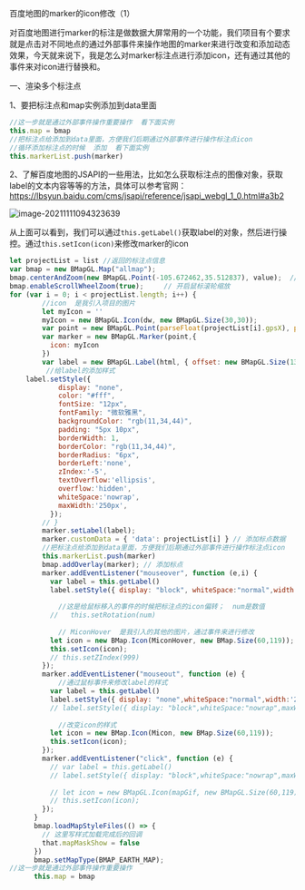 百度地图的marker的icon修改（1）

对百度地图进行marker的标注是做数据大屏常用的一个功能，我们项目有个要求就是点击对不同地点的通过外部事件来操作地图的marker来进行改变和添加动态效果，今天就来说下，我是怎么对marker标注点进行添加icon，还有通过其他的事件来对icon进行替换和。

一、渲染多个标注点

1、要把标注点和map实例添加到data里面

```js
//这一步就是通过外部事件操作重要操作  看下面实例
this.map = bmap
//把标注点给添加到data里面，方便我们后期通过外部事件进行操作标注点icon
//循环添加标注点的时候  添加  看下面实例
this.markerList.push(marker)
```

2、了解百度地图的JSAPI的一些用法，比如怎么获取标注点的图像对象，获取label的文本内容等等的方法，具体可以参考官网：https://lbsyun.baidu.com/cms/jsapi/reference/jsapi_webgl_1_0.html#a3b2

![image-20211111094323639](E:\ljy\资料\img\image-20211111094323639.png)

从上面可以看到，我们可以通过`this.getLabel()`获取label的对象，然后进行操控。通过`this.setIcon(icon)`来修改marker的icon

```js
let projectList = list //返回的标注点信息
var bmap = new BMapGL.Map("allmap"); 
bmap.centerAndZoom(new BMapGL.Point(-105.672462,35.512837), value);  // 初始化地图,设置中心点坐标和地图级别(默认背景)
bmap.enableScrollWheelZoom(true);     // 开启鼠标滚轮缩放
for (var i = 0; i < projectList.length; i++) {
    	//icon  是我引入项目的图片
        let myIcon = ''
        myIcon = new BMapGL.Icon(dw, new BMapGL.Size(30,30));
		var point = new BMapGL.Point(parseFloat(projectList[i].gpsX), parseFloat(projectList[i].gpsY));
        var marker = new BMapGL.Marker(point,{
          icon: myIcon
        })
        var label = new BMapGL.Label(html, { offset: new BMapGL.Size(13, -13) });
         //给label的添加样式
    label.setStyle({
            display: "none",
            color: "#fff",
            fontSize: "12px",
            fontFamily: "微软雅黑",
            backgroundColor: "rgb(11,34,44)",
            padding: "5px 10px",
            borderWidth: 1,
            borderColor: "rgb(11,34,44)",
            borderRadius: "6px",
            borderLeft:'none',
            zIndex:'-5',
            textOverflow:'ellipsis',
            overflow:'hidden',
            whiteSpace:'nowrap',
            maxWidth:'250px',
          });
        // }
        marker.setLabel(label);
        marker.customData = { 'data': projectList[i] } // 添加标点数据
    	//把标注点给添加到data里面，方便我们后期通过外部事件进行操作标注点icon
        this.markerList.push(marker)
        bmap.addOverlay(marker); // 添加标点
        marker.addEventListener("mouseover", function (e,i) {
          var label = this.getLabel()
          label.setStyle({ display: "block", whiteSpace:"normal",width:'250px'});
		
            //这是给鼠标移入的事件的时候把标注点的icon偏转；  num是数值
          //   this.setRotation(num)
            
            // MiconHover  是我引入的其他的图片，通过事件来进行修改
          let icon = new BMap.Icon(MiconHover, new BMap.Size(60,119));
          this.setIcon(icon);
          // this.setZIndex(999)
        });
        marker.addEventListener("mouseout", function (e) {
            //通过鼠标事件来修改label的样式
          var label = this.getLabel()
          label.setStyle({ display: "none",whiteSpace:"normal",width:'250px'});
          // label.setStyle({ display: "block",whiteSpace:"nowrap",maxWidth:'250px',width:0});
            
            //改变icon的样式
          let icon = new BMap.Icon(Micon, new BMap.Size(60,119));
          this.setIcon(icon);
        });
        marker.addEventListener("click", function (e) {
          // var label = this.getLabel()
          // label.setStyle({ display: "block",whiteSpace:"nowrap",maxWidth:'250px'});
            
          // let icon = new BMapGL.Icon(mapGif, new BMapGL.Size(60,119));
          // this.setIcon(icon);
        });
      }
      bmap.loadMapStyleFiles(() => {
        // 这里写样式加载完成后的回调
        that.mapMaskShow = false
      })
      bmap.setMapType(BMAP_EARTH_MAP); 
//这一步就是通过外部事件操作重要操作
      this.map = bmap
```

























